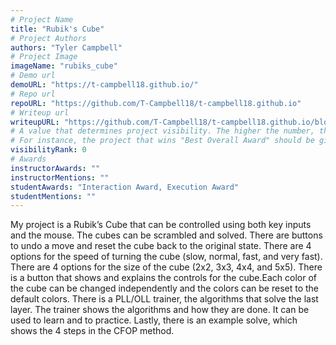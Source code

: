 ```yaml
---
# Project Name
title: "Rubik's Cube"
# Project Authors
authors: "Tyler Campbell"
# Project Image
imageName: "rubiks_cube"
# Demo url
demoURL: "https://t-campbell18.github.io/"
# Repo url
repoURL: "https://github.com/T-Campbell18/t-campbell18.github.io"
# Writeup url
writeupURL: "https://github.com/T-Campbell18/t-campbell18.github.io/blob/master/writeup.pdf"
# A value that determines project visibility. The higher the number, the closer it will appear to the top
# For instance, the project that wins "Best Overall Award" should be given the highest visibilityRank
visibilityRank: 0
# Awards
instructorAwards: ""
instructorMentions: ""
studentAwards: "Interaction Award, Execution Award"
studentMentions: ""
---
```

My project is a Rubik’s Cube that can be controlled using both key inputs and the mouse. The cubes can be scrambled and solved. There are buttons to undo a move and reset the cube back to the original state. There are 4 options for the speed of turning the cube (slow, normal, fast, and very fast). There are 4 options for the size of the cube (2x2, 3x3, 4x4, and 5x5). There is a button that shows and explains the controls for the cube.Each color of the cube can be changed independently and the colors can be reset to the default colors. There is a PLL/OLL trainer, the algorithms that solve the last layer. The trainer shows the algorithms and how they are done. It can be used to learn and to practice. Lastly, there is an example solve, which shows the 4 steps in the CFOP method.
